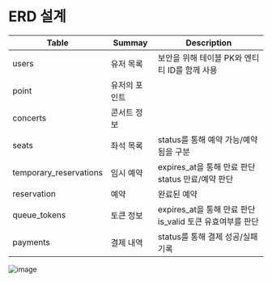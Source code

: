 # ERD 설계

| Table                  | Summay  | Description                               
------------------------|---------|-------------------------------------------
 users                  | 유저 목록   | 보안을 위해 테이블 PK와 엔티티 ID를 함께 사용              
 point                  | 유저의 포인트 |  
 concerts               | 콘서트 정보  |  
 seats                  | 좌석 목록   | status를 통해 예약 가능/예약됨을 구분                  
 temporary_reservations | 임시 예약   | expires_at을 통해 만료 판단 status 만료/예약 판단      
 reservation            | 예약      | 완료된 예약                                    
 queue_tokens           | 토큰 정보   | expires_at을 통해 만료 판단 is_valid 토큰 유효여부를 판단 
 payments               | 결제 내역   | status를 통해 결제 성공/실패 기록                    |


![image](https://github.com/user-attachments/assets/c888dbec-fd54-496c-a1d2-c6030c933daf)